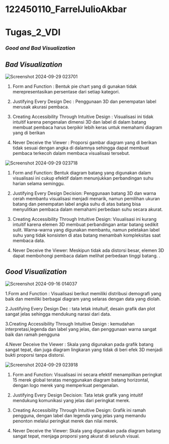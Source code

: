 # 122450110_FarrelJulioAkbar
# Tugas_2_VDI
### *Good and Bad Visualization*

  ## *Bad Visualization*
  
  ![Screenshot 2024-09-29 023701](https://github.com/user-attachments/assets/0af3dfc8-739d-4193-a9ce-9c7c422c60b0)

1.	Form and Function : Bentuk pie chart yang di gunakan tidak merepresentasikan persentase dari setiap kategori.

2.	Justifying Every Design Dec : Penggunaan 3D dan penempatan label merusak akurasi pembaca.
   
3.	Creating Accessibility Through Intuitive Design : Visualisasi ini tidak intuitif karena pengenalan dimensi 3D dan label di dalam batang membuat pembaca harus berpikir lebih keras untuk memahami diagram yang di berikan
   
4.	Never Deceive the Viewer : Proporsi gambar diagram yang di berikan tidak sesuai dengan angka di dalamnya sehingga dapat membuat pembaca terkecoh dalam membaca visualisasi tersebut.

  ![Screenshot 2024-09-29 023718](https://github.com/user-attachments/assets/63bef3a2-f6d4-4e23-ab0c-5178ccd93541)

1. Form and Function: Bentuk diagram batang yang digunakan dalam visualisasi ini cukup efektif dalam menunjukkan perbandingan suhu harian selama seminggu. 

2. Justifying Every Design Decision: Penggunaan batang 3D dan warna cerah membantu visualisasi menjadi menarik, namun pemilihan ukuran batang dan penempatan label angka suhu di atas batang bisa menyulitkan pembaca dalam memahami perbedaan suhu secara akurat.

3. Creating Accessibility Through Intuitive Design: Visualisasi ini kurang intuitif karena elemen 3D membuat perbandingan antar batang sedikit sulit. Warna-warna yang digunakan membantu, namun peletakan label suhu yang tidak konsisten di atas batang menambah kompleksitas saat membaca data.

4. Never Deceive the Viewer: Meskipun tidak ada distorsi besar, elemen 3D dapat membohongi pembaca dalam melihat perbedaan tinggi batang. .

  ## *Good Visualization*
  ![Screenshot 2024-09-16 014037](https://github.com/user-attachments/assets/6560399e-1e34-42fc-ae2d-599cbdcd058e)

1.Form and Function : Visualisasi berikut memiliki distribusi demografi yang baik dan memiliki berbagai diagram yang selaras dengan data yang diolah.
    
2.Justifying Every Design Dec : tata letak intuituif, desain grafik dan plot sangat jelas sehingga mendukung narasi dari data. 
    
3.Creating Accessibility Through Intuitive Design : kemudahan interpretasi,legenda dan label yang jelas, dan penggunaan warna sangat baik dan ramah pengguna
    
4.Never Deceive the Viewer : Skala yang digunakan pada grafik batang sangat tepat, dan juga diagram lingkaran yang tidak di beri efek 3D menjadi bukti proporsi tanpa distorsi.

  ![Screenshot 2024-09-29 023918](https://github.com/user-attachments/assets/391810e9-e497-4b56-8243-0f595c68987f)
 
1. Form and Function: Visualisasi ini secara efektif menampilkan peringkat 15 merek global teratas menggunakan diagram batang horizontal, dengan logo merek yang memperkuat pengenalan.
    
2. Justifying Every Design Decision: Tata letak grafik yang intuitif mendukung komunikasi yang jelas dari peringkat merek. 
    
3. Creating Accessibility Through Intuitive Design: Grafik ini ramah pengguna, dengan label dan legenda yang jelas yang memandu penonton melalui peringkat merek dan nilai merek. 
    
4. Never Deceive the Viewer: Skala yang digunakan pada diagram batang sangat tepat, menjaga proporsi yang akurat di seluruh visual. 
